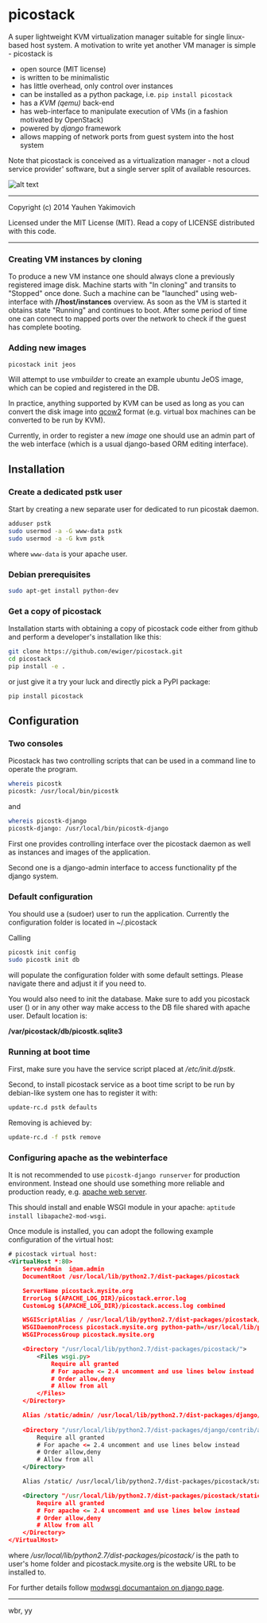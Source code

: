 # picostack

A super lightweight KVM virtualization manager suitable for single linux-based host system. A motivation to write yet another VM manager is simple - picostack is

* open source (MIT license)
* is written to be minimalistic
* has little overhead, only control over instances
* can be installed as a python package, i.e. `pip install picostack`
* has a *KVM (qemu)* back-end
* has web-interface to manipulate execution of VMs (in a fashion motivated 
  by OpenStack)
* powered by *django* framework 
* allows mapping of network ports from guest system into the host system

Note that picostack is conceived as a virtualization manager - not a cloud 
service provider' software, but a single server split of available resources.

![alt text](https://raw.githubusercontent.com/ewiger/picostack/master/doc/screen1.png "Screenshot of the web-interface with the overview of running VM instances")


---
Copyright (c) 2014 Yauhen Yakimovich

Licensed under the MIT License (MIT). Read a copy of LICENSE distributed with 
this code.

---

### Creating VM instances by cloning

To produce a new VM instance one should always clone a previously registered 
image disk. Machine starts with "In cloning" and transits to "Stopped" once 
done. Such a machine can be "launched" using web-interface with **//host/instances** overview. As soon as the VM is started it obtains state "Running"
and continues to boot. After some period of time one can connect to mapped 
ports over the network to check if the guest has complete booting.

### Adding new images

```bash
picostack init jeos 
```

Will attempt to use *vmbuilder* to create an example ubuntu JeOS image, which can be copied and registered in the DB. 

In practice, anything supported by KVM can be used as long as you can convert the disk image into [qcow2](http://www.linux-kvm.org/page/Qcow2) format (e.g. virtual box machines can be converted to be run by KVM).

Currently, in order to register a new *image* one should use an admin part of the web interface (which is a usual django-based ORM editing interface).

## Installation

### Create a dedicated pstk user

Start by creating a new separate user for dedicated to run picostak daemon.

```bash
adduser pstk
sudo usermod -a -G www-data pstk
sudo usermod -a -G kvm pstk
```

where `www-data` is your apache user.

### Debian prerequisites

```bash
sudo apt-get install python-dev
```


### Get a copy of picostack

Installation starts with obtaining a copy of picostack code either from github
and perform a developer's installation like this:

```bash
git clone https://github.com/ewiger/picostack.git
cd picostack
pip install -e .
```

or just give it a try your luck and directly pick a PyPI package:

```bash
pip install picostack
```

## Configuration

### Two consoles

Picostack has two controlling scripts that can be used in a command line to 
operate the program.

```bash
whereis picostk  
picostk: /usr/local/bin/picostk
```

and

```bash
whereis picostk-django
picostk-django: /usr/local/bin/picostk-django
```

First one provides controlling interface over the picostack daemon as well as
instances and images of the application.

Second one is a django-admin interface to access functionality pf the django 
system.

### Default configuration

You should use a (sudoer) user to run the application.
Currently the configuration folder is located in ~/.picostack

Calling

```bash
picostk init config
sudo picostk init db
```

will populate the configuration folder with some default settings.
Please navigate there and adjust it if you need to.

You would also need to init the database. Make sure to add you picostack user () or in any other way make access to the DB file shared with apache user.
Default location is:

**/var/picostack/db/picostk.sqlite3**

### Running at boot time

First, make sure you have the service script placed at */etc/init.d/pstk*.

Second, to install picostack service as a boot time script to be run by debian-like system one has to register it with:

```bash
update-rc.d pstk defaults
```

Removing is achieved by:

```bash
update-rc.d -f pstk remove
```

### Configuring apache as the webinterface

It is not recommended to use `picostk-django runserver` for production 
environment. Instead one should use something more reliable and production 
ready, e.g. [apache web server](http://httpd.apache.org/). 

This should install and enable WSGI module in your apache: `aptitude install libapache2-mod-wsgi`.

Once module is installed, you can adopt the following example configuration of 
the virtual host:

```xml
# picostack virtual host: 
<VirtualHost *:80>
	ServerAdmin  i@am.admin
	DocumentRoot /usr/local/lib/python2.7/dist-packages/picostack

	ServerName picostack.mysite.org
	ErrorLog ${APACHE_LOG_DIR}/picostack.error.log
	CustomLog ${APACHE_LOG_DIR}/picostack.access.log combined

	WSGIScriptAlias / /usr/local/lib/python2.7/dist-packages/picostack/wsgi.py
	WSGIDaemonProcess picostack.mysite.org python-path=/usr/local/lib/python2.7/dist-packages/picostack:/usr/lib/python2.7/dist-packages/:/usr/local/lib/python2.7/dist-packages
	WSGIProcessGroup picostack.mysite.org

	<Directory "/usr/local/lib/python2.7/dist-packages/picostack/">		
		<Files wsgi.py>
			Require all granted
			# For apache <= 2.4 uncomment and use lines below instead
	        # Order allow,deny
	        # Allow from all			
		</Files>
	</Directory>

	Alias /static/admin/ /usr/local/lib/python2.7/dist-packages/django/contrib/admin/static/admin/
	
	<Directory "/usr/local/lib/python2.7/dist-packages/django/contrib/admin/static/admin/">
		Require all granted
		# For apache <= 2.4 uncomment and use lines below instead
        # Order allow,deny
        # Allow from all		
	</Directory>

	Alias /static/ /usr/local/lib/python2.7/dist-packages/picostack/static/

	<Directory "/usr/local/lib/python2.7/dist-packages/picostack/static/">
		Require all granted
		# For apache <= 2.4 uncomment and use lines below instead
        # Order allow,deny
        # Allow from all
	</Directory>
</VirtualHost>
```

where */usr/local/lib/python2.7/dist-packages/picostack/* is the path to
user's home folder and picostack.mysite.org is the website URL to be installed
to.

For further details follow [modwsgi documantaion on django page](https://docs.djangoproject.com/en/1.6/howto/deployment/wsgi/modwsgi/).


---
wbr, yy
